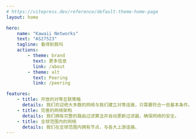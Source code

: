 ```yaml
---
# https://vitepress.dev/reference/default-theme-home-page
layout: home

hero:
    name: "Kawaii Networks"
    text: "AS27523"
    tagline: 看得到我吗
    actions:
        - theme: brand
          text: 更多信息
          link: /about
        - theme: alt
          text: Peering
          link: /peering

features:
    - title: 开放的对等互联策略
      details: 我们欢迎绝大多数的网络与我们建立对等连接，只需要符合一些基本条件。
    - title: 完善的网络架构
      details: 我们拥有完整的路由过滤算法并自动更新过滤器，确保网络的安全。
    - title: 全球范围内的网络
      details: 我们在全球范围内拥有节点，与各大上游连接。
---
```

